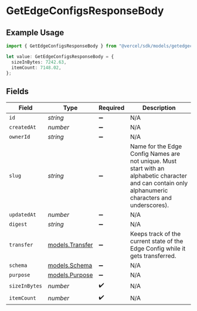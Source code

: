 # GetEdgeConfigsResponseBody

## Example Usage

```typescript
import { GetEdgeConfigsResponseBody } from "@vercel/sdk/models/getedgeconfigsop.js";

let value: GetEdgeConfigsResponseBody = {
  sizeInBytes: 7242.63,
  itemCount: 7148.02,
};
```

## Fields

| Field                                                                                                                                                 | Type                                                                                                                                                  | Required                                                                                                                                              | Description                                                                                                                                           |
| ----------------------------------------------------------------------------------------------------------------------------------------------------- | ----------------------------------------------------------------------------------------------------------------------------------------------------- | ----------------------------------------------------------------------------------------------------------------------------------------------------- | ----------------------------------------------------------------------------------------------------------------------------------------------------- |
| `id`                                                                                                                                                  | *string*                                                                                                                                              | :heavy_minus_sign:                                                                                                                                    | N/A                                                                                                                                                   |
| `createdAt`                                                                                                                                           | *number*                                                                                                                                              | :heavy_minus_sign:                                                                                                                                    | N/A                                                                                                                                                   |
| `ownerId`                                                                                                                                             | *string*                                                                                                                                              | :heavy_minus_sign:                                                                                                                                    | N/A                                                                                                                                                   |
| `slug`                                                                                                                                                | *string*                                                                                                                                              | :heavy_minus_sign:                                                                                                                                    | Name for the Edge Config Names are not unique. Must start with an alphabetic character and can contain only alphanumeric characters and underscores). |
| `updatedAt`                                                                                                                                           | *number*                                                                                                                                              | :heavy_minus_sign:                                                                                                                                    | N/A                                                                                                                                                   |
| `digest`                                                                                                                                              | *string*                                                                                                                                              | :heavy_minus_sign:                                                                                                                                    | N/A                                                                                                                                                   |
| `transfer`                                                                                                                                            | [models.Transfer](../models/transfer.md)                                                                                                              | :heavy_minus_sign:                                                                                                                                    | Keeps track of the current state of the Edge Config while it gets transferred.                                                                        |
| `schema`                                                                                                                                              | [models.Schema](../models/schema.md)                                                                                                                  | :heavy_minus_sign:                                                                                                                                    | N/A                                                                                                                                                   |
| `purpose`                                                                                                                                             | [models.Purpose](../models/purpose.md)                                                                                                                | :heavy_minus_sign:                                                                                                                                    | N/A                                                                                                                                                   |
| `sizeInBytes`                                                                                                                                         | *number*                                                                                                                                              | :heavy_check_mark:                                                                                                                                    | N/A                                                                                                                                                   |
| `itemCount`                                                                                                                                           | *number*                                                                                                                                              | :heavy_check_mark:                                                                                                                                    | N/A                                                                                                                                                   |